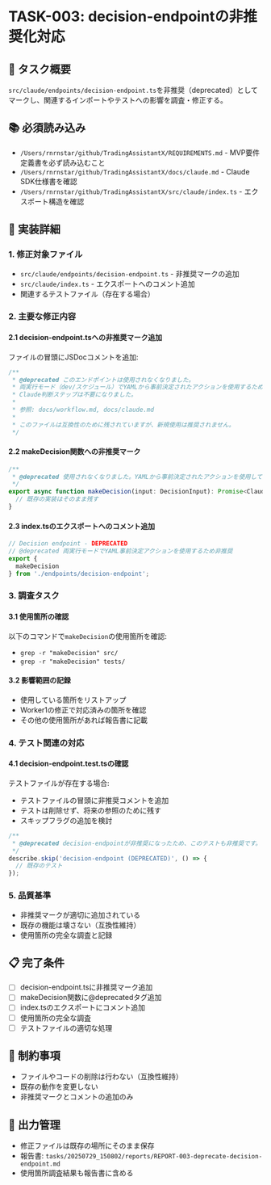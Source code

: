 # TASK-003: decision-endpointの非推奨化対応

## 🎯 タスク概要
`src/claude/endpoints/decision-endpoint.ts`を非推奨（deprecated）としてマークし、関連するインポートやテストへの影響を調査・修正する。

## 📚 必須読み込み
- `/Users/rnrnstar/github/TradingAssistantX/REQUIREMENTS.md` - MVP要件定義書を必ず読み込むこと
- `/Users/rnrnstar/github/TradingAssistantX/docs/claude.md` - Claude SDK仕様書を確認
- `/Users/rnrnstar/github/TradingAssistantX/src/claude/index.ts` - エクスポート構造を確認

## 🎯 実装詳細

### 1. 修正対象ファイル
- `src/claude/endpoints/decision-endpoint.ts` - 非推奨マークの追加
- `src/claude/index.ts` - エクスポートへのコメント追加
- 関連するテストファイル（存在する場合）

### 2. 主要な修正内容

#### 2.1 decision-endpoint.tsへの非推奨マーク追加
ファイルの冒頭にJSDocコメントを追加:
```typescript
/**
 * @deprecated このエンドポイントは使用されなくなりました。
 * 両実行モード（dev/スケジュール）でYAMLから事前決定されたアクションを使用するため、
 * Claude判断ステップは不要になりました。
 * 
 * 参照: docs/workflow.md, docs/claude.md
 * 
 * このファイルは互換性のために残されていますが、新規使用は推奨されません。
 */
```

#### 2.2 makeDecision関数への非推奨マーク
```typescript
/**
 * @deprecated 使用されなくなりました。YAMLから事前決定されたアクションを使用してください。
 */
export async function makeDecision(input: DecisionInput): Promise<ClaudeDecision> {
  // 既存の実装はそのまま残す
}
```

#### 2.3 index.tsのエクスポートへのコメント追加
```typescript
// Decision endpoint - DEPRECATED
// @deprecated 両実行モードでYAML事前決定アクションを使用するため非推奨
export { 
  makeDecision
} from './endpoints/decision-endpoint';
```

### 3. 調査タスク

#### 3.1 使用箇所の確認
以下のコマンドで`makeDecision`の使用箇所を確認:
- `grep -r "makeDecision" src/`
- `grep -r "makeDecision" tests/`

#### 3.2 影響範囲の記録
- 使用している箇所をリストアップ
- Worker1の修正で対応済みの箇所を確認
- その他の使用箇所があれば報告書に記載

### 4. テスト関連の対応

#### 4.1 decision-endpoint.test.tsの確認
テストファイルが存在する場合:
- テストファイルの冒頭に非推奨コメントを追加
- テストは削除せず、将来の参照のために残す
- スキップフラグの追加を検討

```typescript
/**
 * @deprecated decision-endpointが非推奨になったため、このテストも非推奨です。
 */
describe.skip('decision-endpoint (DEPRECATED)', () => {
  // 既存のテスト
});
```

### 5. 品質基準
- 非推奨マークが適切に追加されている
- 既存の機能は壊さない（互換性維持）
- 使用箇所の完全な調査と記録

## 📋 完了条件
- [ ] decision-endpoint.tsに非推奨マーク追加
- [ ] makeDecision関数に@deprecatedタグ追加
- [ ] index.tsのエクスポートにコメント追加
- [ ] 使用箇所の完全な調査
- [ ] テストファイルの適切な処理

## 🚫 制約事項
- ファイルやコードの削除は行わない（互換性維持）
- 既存の動作を変更しない
- 非推奨マークとコメントの追加のみ

## 📁 出力管理
- 修正ファイルは既存の場所にそのまま保存
- 報告書: `tasks/20250729_150802/reports/REPORT-003-deprecate-decision-endpoint.md`
- 使用箇所調査結果も報告書に含める